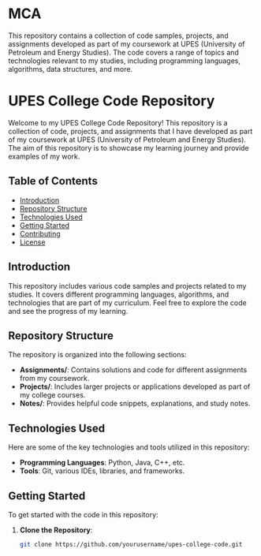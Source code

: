 # MCA
This repository contains a collection of code samples, projects, and assignments developed as part of my coursework at UPES (University of Petroleum and Energy Studies). The code covers a range of topics and technologies relevant to my studies, including programming languages, algorithms, data structures, and more.

# UPES College Code Repository

Welcome to my UPES College Code Repository! This repository is a collection of code, projects, and assignments that I have developed as part of my coursework at UPES (University of Petroleum and Energy Studies). The aim of this repository is to showcase my learning journey and provide examples of my work.

## Table of Contents

- [Introduction](#introduction)
- [Repository Structure](#repository-structure)
- [Technologies Used](#technologies-used)
- [Getting Started](#getting-started)
- [Contributing](#contributing)
- [License](#license)

## Introduction

This repository includes various code samples and projects related to my studies. It covers different programming languages, algorithms, and technologies that are part of my curriculum. Feel free to explore the code and see the progress of my learning.

## Repository Structure

The repository is organized into the following sections:

- **Assignments/**: Contains solutions and code for different assignments from my coursework.
- **Projects/**: Includes larger projects or applications developed as part of my college courses.
- **Notes/**: Provides helpful code snippets, explanations, and study notes.

## Technologies Used

Here are some of the key technologies and tools utilized in this repository:

- **Programming Languages**: Python, Java, C++, etc.
- **Tools**: Git, various IDEs, libraries, and frameworks.

## Getting Started

To get started with the code in this repository:

1. **Clone the Repository**:
   ```bash
   git clone https://github.com/yourusername/upes-college-code.git
